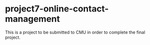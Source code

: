 project7-online-contact-management
==================================

This is a project to be submitted to CMU in order to complete the final project.
